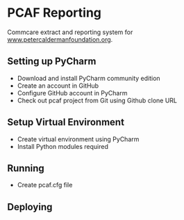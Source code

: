 PCAF Reporting
==============

Commcare extract and reporting system for www.petercaldermanfoundation.org.

Setting up PyCharm
------------------
* Download and install PyCharm community edition
* Create an account in GitHub
* Configure GitHub account in PyCharm
* Check out pcaf project from Git using Github clone URL

Setup Virtual Environment
-------------------------
* Create virtual environment using PyCharm
* Install Python modules required

Running
---------
* Create pcaf.cfg file




Deploying
---------